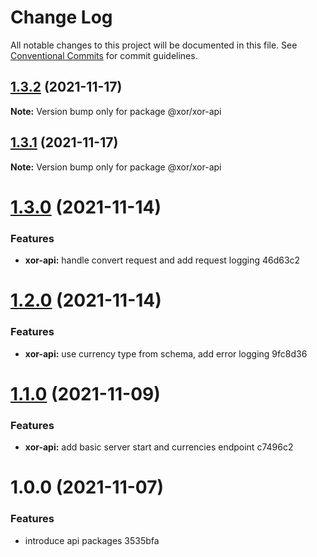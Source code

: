 # Change Log

All notable changes to this project will be documented in this file.
See [Conventional Commits](https://conventionalcommits.org) for commit guidelines.

## [1.3.2](/compare/@xor/xor-api@1.3.1...@xor/xor-api@1.3.2) (2021-11-17)

**Note:** Version bump only for package @xor/xor-api





## [1.3.1](/compare/@xor/xor-api@1.3.0...@xor/xor-api@1.3.1) (2021-11-17)

**Note:** Version bump only for package @xor/xor-api





# [1.3.0](/compare/@xor/xor-api@1.2.0...@xor/xor-api@1.3.0) (2021-11-14)


### Features

* **xor-api:** handle convert request and add request logging 46d63c2





# [1.2.0](/compare/@xor/xor-api@1.1.0...@xor/xor-api@1.2.0) (2021-11-14)


### Features

* **xor-api:** use currency type from schema, add error logging 9fc8d36





# [1.1.0](/compare/@xor/xor-api@1.0.0...@xor/xor-api@1.1.0) (2021-11-09)


### Features

* **xor-api:** add basic server start and currencies endpoint c7496c2





# 1.0.0 (2021-11-07)


### Features

* introduce api packages 3535bfa
